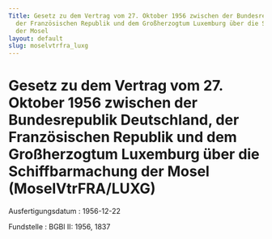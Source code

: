 ```yaml
---
Title: Gesetz zu dem Vertrag vom 27. Oktober 1956 zwischen der Bundesrepublik Deutschland,
  der Französischen Republik und dem Großherzogtum Luxemburg über die Schiffbarmachung
  der Mosel
layout: default
slug: moselvtrfra_luxg
---
```


# Gesetz zu dem Vertrag vom 27. Oktober 1956 zwischen der Bundesrepublik Deutschland, der Französischen Republik und dem Großherzogtum Luxemburg über die Schiffbarmachung der Mosel (MoselVtrFRA/LUXG)

Ausfertigungsdatum
:   1956-12-22

Fundstelle
:   BGBl II: 1956, 1837

